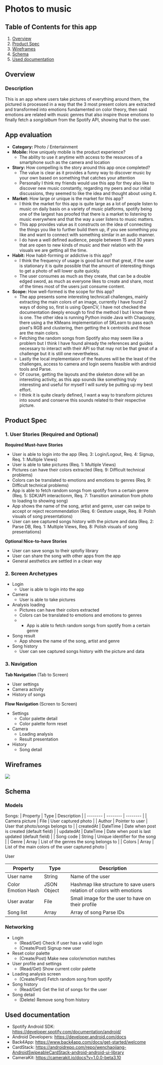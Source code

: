 # Photos to music

## Table of Contents for this app
1. [Overview](#Overview)
2. [Product Spec](#Product-Spec)
3. [Wireframes](#Wireframes)
4. [Schema](#Schema)
5. [Used documentation](#Used-Documentation)

## Overview
### Description
This is an app where users take pictures of everything around them, the pictured is processed in a way that the 3 most present colors are extracted and transformed into emotions fundamented on color theory, then said emotions are related with music genres that also inspire those emotions to finally fetch a *song/album* from the Spotify API, showing that to the user.

## App evaluation
* **Category:** Photo / Entertainment
* **Mobile:** How uniquely mobile is the product experience?
    * The ability to use it anytime with access to the resources of a smartphone such as the camera and location
* **Story:** How compelling is the story around this app once completed?
    * The value is clear as it provides a funny way to discover music by your own based on something that catches your attention
    * Personally I think my friends would use this app for they also like to discover new music constantly, regarding my peers and our initial discussions, they seemed to like the idea and thought about using it.
* **Market:** How large or unique is the market for this app?
    * I think the market for this app is quite large as a lot of people listen to music on daily basis on a variety of music platforms, spotify being one of the largest has proofed that there is a market to listening to music everywhere and that the way a user listens to music matters.
    * This app provides value as it constructs on the idea of connecting the things you like to further build them up, if you see something you like and want to connect with something similar in an audio manner.
    * I do have a well defined audience, people between 15 and 30 years that are open to new kinds of music and their relation with the visuals we are getting all the time.
* **Habit:** How habit-forming or addictive is this app?
    * I think the frequency of usage is good but not that great, if the user is stationary it is quite possible that the amount of interesting things to get a photo of will lower quite quickly.
    * The user consumes as much as they create, that can be a double edged sword, as much as everyone likes to create and share, most of the times most of the users just consume content.
* **Scope:** How well-formed is the scope for this app?
    * The app presents some interesting technicall challenges, mainly extracting the main colors of an image, currently I have found 2 ways of doing so, first is using OpenCV, I have not checked the documentation deeply enough to find the method I but I know there is one. The other idea is running Python inside Java with Chaquopy, there using a the KMeans implementation of SKLearn to pass each pixel's RGB and clustering, then getting the k centroids and those are the main colors.
    * Fetching the random songs from Spotify also may seem like a problem but I think I have found already the references and guides necessary to interact with their API so that may not be that great of a challenge but it is still one nevertheless.
    * Lastly the local implementaion of the features will be the least of the challenges, access to camera and login seems feasible with android tools and Parse.
    * Of course, getting the layouts and the skeleton done will be an interesting activity, as this app sounds like something truly interesting and useful for myself I will surely be putting up my best effort.
    * I think it is quite clearly defined, I want a way to transform pictures into sound and conserve this sounds related to their respective picture.


## Product Spec

### 1. User Stories (Required and Optional)

**Required Must-have Stories**

* User is able to login into the app (Req. 3: Login/Logout, Req. 4: Signup, Req. 1: Multiple Views)
* User is able to take pictures (Req. 1: Multiple Views)
* Pictures can have their colors extracted (Req. 9: Difficult technical problems)
* Colors can be translated to emotions and emotions to genres (Req. 9: Difficult technical problems)
* App is able to fetch random songs from spotify from a certain genre (Req. 5: SDK/API interactionm, Req. 7: Transition animation from photo to loading to showing song)
* App shows the name of the song, artist and genre, user can swipe to accept or reject recommendation (Req. 6: Gesture usage, Req. 8: Polish visuals of song presentations)
* User can see captured songs history with the picture and data (Req. 2: Parse DB, Req. 1: Multiple Views, Req. 8: Polish visuals of song presentations)

**Optional Nice-to-have Stories**

* User can save songs to their sptofiy library
* User can share the song with other apps from the app
* General aesthetics are settled in a clean way

### 2. Screen Archetypes

* Login
   * User is able to login into the app
* Camera
   * User is able to take pictures
* Analysis loading
    * Pictures can have their colors extracted
    * Colors can be translated to emotions and emotions to genres
    * * App is able to fetch random songs from spotify from a certain genre
* Song result
    * App shows the name of the song, artist and genre
* Song history
    * User can see captured songs history with the picture and data

### 3. Navigation

**Tab Navigation** (Tab to Screen)

* User settings
* Camera activity
* History of songs

**Flow Navigation** (Screen to Screen)

* Settings
   * Color palette detail
   * Color palette form reset
* Camera
   * Loading analysis
   * Result presentation
* History
    * Song detail

## Wireframes
![](https://i.imgur.com/wvYCh5U.jpg)

## Schema 
### Models

Songs:
| Property | Type | Description |
| -------- | -------- | -------- |
| Camera picture     | File     | User captured photo     |
| Author     | Pointer to user     | User that photo/songs belongs to    |
| createdAt     | DateTime     | Date when post is created (default field)   |
| updatedAt     | DateTime     | Date when post is last updated (default field)   |
| Song code    | String     | Unique identifier for the song |
| Genre     | Array<String>     | List of the genres the song belongs to |
| Colors     | Array<String>     | List of the main colors of the user captured photo |

User

| Property | Type | Description |
| -------- | -------- | -------- |
| User name | String | Name of the user |
| Color Emotion Hash | JSON Object | Hashmap like structure to save users relation of colors with emotions |
| User avatar | File | Small image for the user to have on their profile |
|Song list| Array<String>| Array of song Parse IDs|




### Networking
* Login
    * (Read/Get) Check if user has a valid login
    * (Create/Post) Signup new user
* Reset color palette
    * (Create/Post) Make new color/emotion matches
* User profile and settings
    * (Read/Get) Show current color palette
* Loading analysis screen
    * (Create/Post) Fetch random song from spotify
* Song history
    * (Read/Get) Get the list of songs for the user
* Song detail
    * (Delete) Remove song from history

## Used documentation
  
* Spotify Android SDK: https://developer.spotify.com/documentation/android/
* Android Developers: https://developer.android.com/docs
* Back4App: https://www.back4app.com/docs/get-started/welcome
* CardStack: https://androidrepo.com/repo/wenchaojiang-AndroidSwipeableCardStack-android-android-ui-library
* CameraKit: https://camerakit.io/docs?v=1.0.0-beta3.10
